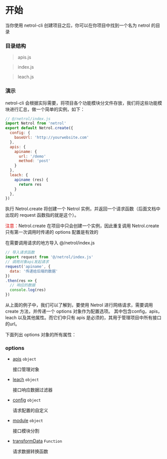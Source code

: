 # 开始

当你使用 netrol-cli 创建项目之后，你可以在你项目中找到一个名为 netrol 的目录

### 目录结构

> apis.js

> index.js

> leach.js

### 演示

netrol-cli 会根据实际需要，将项目各个功能模块分文件存放，我们将这些功能模块进行汇总，做一个简单的实例，如下：

```javascript
// @/netrol/index.js
import Netrol from 'netrol'
export default Netrol.create({
  config: {
    baseUrl: 'http://yourwebsite.com'
  },
  apis: {
    apiname: {
      url: '/demo'
      method: 'post'
    } 
  },
  leach: {
    apiname (res) {
      return res
    }
  },
})
```

执行 Netrol.create 将创建一个 Netrol 实例，并返回一个请求函数（后面文档中出现的 request 函数指的就是这个）。

<font color="#dd0000">注意：</font>Netrol.create 在项目中只会创建一个实例，因此重复调用 Netrol.create 只有第一次调用时传递的 options 配置是有效的

在需要调用请求的地方导入 @/netrol/index.js

```javascript
// 导入请求函数
import request from '@/netrol/index.js'
// 调用对象api发起请求
request('apiname', { 
  data: '传递给后端的数据' 
})
.then(res => {
  // 响应的数据
  console.log(res)
})
```

从上面的例子中，我们可以了解到，要使用 Netrol 进行网络请求，需要调用 create 方法，并传递一个 options 对象作为配置选项。
其中包含config，apis，leach 以及其他属性。而它们中只有 apis 是必须的，其用于管理项目中所有接口的url。

下面列出 options 对象的所有属性：

### options

- [apis](../core/apis.md) `object`

  接口管理对象

- [leach](../core/leach.md) `object`

  接口响应数据过滤器

- [config](../core/config.md) `object`

  请求配置的自定义

- [module](../core/module.md) `object`

  接口模块分割

- [transformData](../core/transformData.md) `Function`

  请求数据转换函数